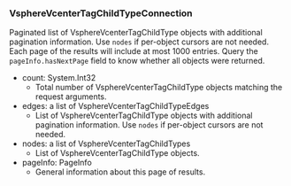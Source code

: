 ### VsphereVcenterTagChildTypeConnection
Paginated list of VsphereVcenterTagChildType objects with additional pagination information. Use `nodes` if per-object cursors are not needed. Each page of the results will include at most 1000 entries. Query the `pageInfo.hasNextPage` field to know whether all objects were returned.

- count: System.Int32
  - Total number of VsphereVcenterTagChildType objects matching the request arguments.
- edges: a list of VsphereVcenterTagChildTypeEdges
  - List of VsphereVcenterTagChildType objects with additional pagination information. Use `nodes` if per-object cursors are not needed.
- nodes: a list of VsphereVcenterTagChildTypes
  - List of VsphereVcenterTagChildType objects.
- pageInfo: PageInfo
  - General information about this page of results.
